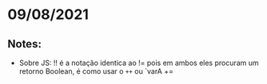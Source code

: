 # 09/08/2021

## Notes:
- Sobre JS: !! é a notação identica ao != pois em ambos eles procuram um retorno Boolean, é como usar o `++` ou `varA += 

